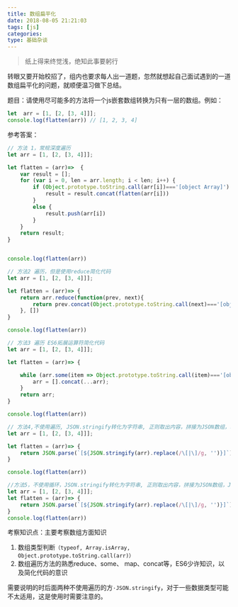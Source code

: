 ```yaml
---
title: 数组扁平化
date: 2018-08-05 21:21:03
tags: [js]
categories:
type: 基础杂谈
---
```


>纸上得来终觉浅，绝知此事要躬行

转眼又要开始校招了，组内也要求每人出一道题，忽然就想起自己面试遇到的一道数组扁平化的问题，就顺便温习做下总结。

题目：请使用尽可能多的方法将一个js嵌套数组转换为只有一层的数组。例如：

```js
let  arr = [1, [2, [3, 4]]];
console.log(flatten(arr)) // [1, 2, 3, 4]
```

<!--more-->

参考答案：

```js
// 方法 1，常规深度遍历
let arr = [1, [2, [3, 4]]];

let flatten = (arr)=>  {
    var result = [];
    for (var i = 0, len = arr.length; i < len; i++) {
        if (Object.prototype.toString.call(arr[i])==='[object Array]') {
            result = result.concat(flatten(arr[i]))
        }
        else {
            result.push(arr[i])
        }
    }
    return result;
}


console.log(flatten(arr))
```

```js
// 方法2 遍历，但是使用reduce简化代码
let arr = [1, [2, [3, 4]]];

let flatten = (arr)=> {
    return arr.reduce(function(prev, next){
        return prev.concat(Object.prototype.toString.call(next)==='[object Array]'? flatten(next) : next)
    }, [])
}

console.log(flatten(arr))
```

```js
// 方法3 遍历 ES6拓展运算符简化代码
let arr = [1, [2, [3, 4]]];

let flatten = (arr)=> {

    while (arr.some(item => Object.prototype.toString.call(item)==='[object Array]')) {
        arr = [].concat(...arr);
    }
    return arr;
}

console.log(flatten(arr))
```

```js
// 方法4,不使用遍历, JSON.stringify转化为字符串, 正则取出内容，拼接为JSON数组，转为数组（注意转化字符串方法，toString和join会无法处理极端数据如[2, [3.2, ['s,d,w'],'a,b,c,d,e']]
let arr = [1, [2, [3, 4]]];

let flatten = (arr)=> {
    return JSON.parse(`[${JSON.stringify(arr).replace(/\[|\]/g, '')}]`);
}

console.log(flatten(arr))
```

```js
//方法5，不使用循环，JSON.stringify转化为字符串, 正则取出内容，拼接为JSON数组，JSON.parse转为数组
let arr = [1, [2, [3, 4]]];
let flatten = (arr)=> {
    return JSON.parse(`[${JSON.stringify(arr).replace(/\[|\]/g, '')}]`);
}
console.log(flatten(arr))
```

考察知识点：主要考察数组方面知识

1. 数组类型判断`（typeof, Array.isArray, Object.prototype.toString.call(arr)）`
2. 数组遍历方法的熟悉reduce、some、 map、concat等，ES6少许知识，以及简化代码的意识

需要说明的时后面两种不使用遍历的方`·JSON.stringify`，对于一些数据类型可能不太适用，这是使用时需要注意的。

